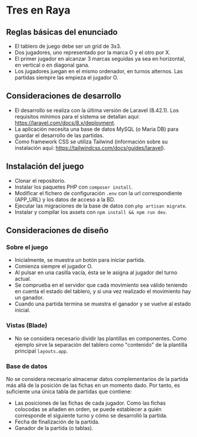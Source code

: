 # Tres en Raya

## Reglas básicas del enunciado

- El tablero de juego debe ser un grid de 3x3.
- Dos jugadores, uno representado por la marca O y el otro por X.
- El primer jugador en alcanzar 3 marcas seguidas ya sea en horizontal, en vertical o en diagonal
gana.
- Los jugadores juegan en el mismo ordenador, en turnos alternos. Las partidas siempre las empieza el jugador O.

## Consideraciones de desarrollo

- El desarrollo se realiza con la última versión de Laravel (8.42.1). Los requisitos mínimos para el sistema se detallan aquí: https://laravel.com/docs/8.x/deployment.
- La aplicación necesita una base de datos MySQL (o Maria DB) para guardar el desarrollo de las partidas.
- Como framework CSS se utiliza Tailwind (información sobre su instalación aquí: https://tailwindcss.com/docs/guides/laravel).

## Instalación del juego

- Clonar el repositorio.
- Instalar los paquetes PHP con `composer install`.
- Modificar el fichero de configuración `.env` con la url correspondiente (APP_URL) y los datos de acceso a la BD. 
- Ejecutar las migraciones de la base de datos con `php artisan migrate`.
- Instalar y compilar los assets con `npm install && npm run dev`.

## Consideraciones de diseño

### Sobre el juego

- Inicialmente, se muestra un botón para iniciar partida.
- Comienza siempre el jugador O.
- Al pulsar en una casilla vacía, ésta se le asigna al jugador del turno actual.
- Se comprueba en el servidor que cada movimiento sea válido teniendo en cuenta el estado del tablero, y si una vez realizado el movimiento hay un ganador.
- Cuando una partida termina se muestra el ganador y se vuelve al estado inicial.

### Vistas (Blade)

- No se considera necesario dividir las plantillas en componentes. Como ejemplo sirve la separación del tablero como "contenido" de la plantilla principal `layouts.app`.

### Base de datos

No se considera necesario almacenar datos complementarios de la partida más allá de la posición de las fichas en un momento dado. Por tanto, es suficiente una única tabla de partidas que contiene: 
- Las posiciones de las fichas de cada jugador. Como las fichas colocodas se añaden en orden, se puede establecer a quién corresponde el siguiente turno y cómo se desarrolló la partida.
- Fecha de finalización de la partida.
- Ganador de la partida (o tablas).

